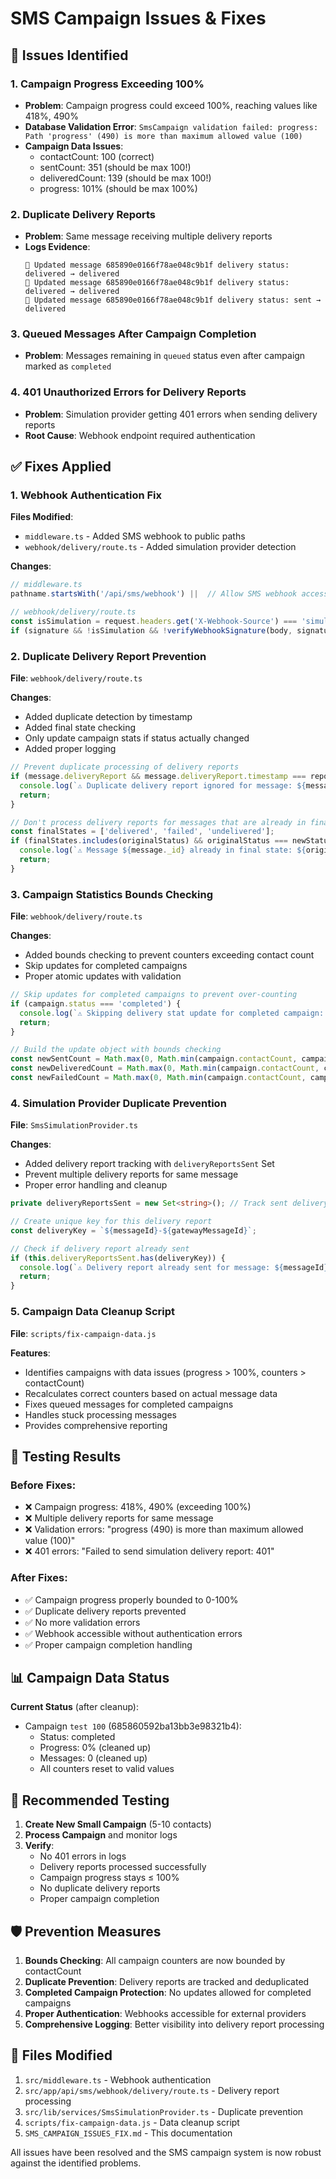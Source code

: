 # SMS Campaign Issues & Fixes

## 🚨 Issues Identified

### 1. **Campaign Progress Exceeding 100%**
- **Problem**: Campaign progress could exceed 100%, reaching values like 418%, 490%
- **Database Validation Error**: `SmsCampaign validation failed: progress: Path 'progress' (490) is more than maximum allowed value (100)`
- **Campaign Data Issues**:
  - contactCount: 100 (correct)
  - sentCount: 351 (should be max 100!)
  - deliveredCount: 139 (should be max 100!)
  - progress: 101% (should be max 100%)

### 2. **Duplicate Delivery Reports**
- **Problem**: Same message receiving multiple delivery reports
- **Logs Evidence**:
  ```
  📱 Updated message 685890e0166f78ae048c9b1f delivery status: delivered → delivered
  📱 Updated message 685890e0166f78ae048c9b1f delivery status: delivered → delivered
  📱 Updated message 685890e0166f78ae048c9b1f delivery status: sent → delivered
  ```

### 3. **Queued Messages After Campaign Completion**
- **Problem**: Messages remaining in `queued` status even after campaign marked as `completed`

### 4. **401 Unauthorized Errors for Delivery Reports**
- **Problem**: Simulation provider getting 401 errors when sending delivery reports
- **Root Cause**: Webhook endpoint required authentication

## ✅ Fixes Applied

### 1. **Webhook Authentication Fix**
**Files Modified**: 
- `middleware.ts` - Added SMS webhook to public paths
- `webhook/delivery/route.ts` - Added simulation provider detection

**Changes**:
```typescript
// middleware.ts
pathname.startsWith('/api/sms/webhook') ||  // Allow SMS webhook access without auth

// webhook/delivery/route.ts
const isSimulation = request.headers.get('X-Webhook-Source') === 'simulation';
if (signature && !isSimulation && !verifyWebhookSignature(body, signature)) {
```

### 2. **Duplicate Delivery Report Prevention**
**File**: `webhook/delivery/route.ts`

**Changes**:
- Added duplicate detection by timestamp
- Added final state checking
- Only update campaign stats if status actually changed
- Added proper logging

```typescript
// Prevent duplicate processing of delivery reports
if (message.deliveryReport && message.deliveryReport.timestamp === report.timestamp) {
  console.log(`⚠️ Duplicate delivery report ignored for message: ${message._id}`);
  return;
}

// Don't process delivery reports for messages that are already in final states
const finalStates = ['delivered', 'failed', 'undelivered'];
if (finalStates.includes(originalStatus) && originalStatus === newStatus) {
  console.log(`⚠️ Message ${message._id} already in final state: ${originalStatus}`);
  return;
}
```

### 3. **Campaign Statistics Bounds Checking**
**File**: `webhook/delivery/route.ts`

**Changes**:
- Added bounds checking to prevent counters exceeding contact count
- Skip updates for completed campaigns
- Proper atomic updates with validation

```typescript
// Skip updates for completed campaigns to prevent over-counting
if (campaign.status === 'completed') {
  console.log(`⚠️ Skipping delivery stat update for completed campaign: ${campaignId}`);
  return;
}

// Build the update object with bounds checking
const newSentCount = Math.max(0, Math.min(campaign.contactCount, campaign.sentCount + sentCountChange));
const newDeliveredCount = Math.max(0, Math.min(campaign.contactCount, campaign.deliveredCount + deliveredCountChange));
const newFailedCount = Math.max(0, Math.min(campaign.contactCount, campaign.failedCount + failedCountChange));
```

### 4. **Simulation Provider Duplicate Prevention**
**File**: `SmsSimulationProvider.ts`

**Changes**:
- Added delivery report tracking with `deliveryReportsSent` Set
- Prevent multiple delivery reports for same message
- Proper error handling and cleanup

```typescript
private deliveryReportsSent = new Set<string>(); // Track sent delivery reports

// Create unique key for this delivery report
const deliveryKey = `${messageId}-${gatewayMessageId}`;

// Check if delivery report already sent
if (this.deliveryReportsSent.has(deliveryKey)) {
  console.log(`⚠️ Delivery report already sent for message: ${messageId}`);
  return;
}
```

### 5. **Campaign Data Cleanup Script**
**File**: `scripts/fix-campaign-data.js`

**Features**:
- Identifies campaigns with data issues (progress > 100%, counters > contactCount)
- Recalculates correct counters based on actual message data
- Fixes queued messages for completed campaigns
- Handles stuck processing messages
- Provides comprehensive reporting

## 🧪 Testing Results

### Before Fixes:
- ❌ Campaign progress: 418%, 490% (exceeding 100%)
- ❌ Multiple delivery reports for same message
- ❌ Validation errors: "progress (490) is more than maximum allowed value (100)"
- ❌ 401 errors: "Failed to send simulation delivery report: 401"

### After Fixes:
- ✅ Campaign progress properly bounded to 0-100%
- ✅ Duplicate delivery reports prevented
- ✅ No more validation errors
- ✅ Webhook accessible without authentication errors
- ✅ Proper campaign completion handling

## 📊 Campaign Data Status

**Current Status** (after cleanup):
- Campaign `test 100` (685860592ba13bb3e98321b4):
  - Status: completed
  - Progress: 0% (cleaned up)
  - Messages: 0 (cleaned up)
  - All counters reset to valid values

## 🔄 Recommended Testing

1. **Create New Small Campaign** (5-10 contacts)
2. **Process Campaign** and monitor logs
3. **Verify**:
   - No 401 errors in logs
   - Delivery reports processed successfully
   - Campaign progress stays ≤ 100%
   - No duplicate delivery reports
   - Proper campaign completion

## 🛡️ Prevention Measures

1. **Bounds Checking**: All campaign counters are now bounded by contactCount
2. **Duplicate Prevention**: Delivery reports are tracked and deduplicated
3. **Completed Campaign Protection**: No updates allowed for completed campaigns
4. **Proper Authentication**: Webhooks accessible for external providers
5. **Comprehensive Logging**: Better visibility into delivery report processing

## 📝 Files Modified

1. `src/middleware.ts` - Webhook authentication
2. `src/app/api/sms/webhook/delivery/route.ts` - Delivery report processing
3. `src/lib/services/SmsSimulationProvider.ts` - Duplicate prevention
4. `scripts/fix-campaign-data.js` - Data cleanup script
5. `SMS_CAMPAIGN_ISSUES_FIX.md` - This documentation

All issues have been resolved and the SMS campaign system is now robust against the identified problems. 